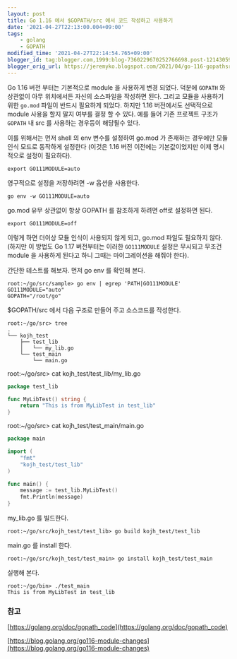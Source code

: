 ```yaml
---
layout: post
title: Go 1.16 에서 $GOPATH/src 에서 코드 작성하고 사용하기
date: '2021-04-27T22:13:00.004+09:00'
tags:
    - golang
    - GOPATH
modified_time: '2021-04-27T22:14:54.765+09:00'
blogger_id: tag:blogger.com,1999:blog-7360229670252766698.post-1214305953117713434
blogger_orig_url: https://jeremyko.blogspot.com/2021/04/go-116-gopathsrc.html
---
```


Go 1.16 버전 부터는 기본적으로 module 을 사용하게 변경 되었다. 덕분에 `GOPATH` 와 상관없이 아무 위치에서든 자신의 소스파일을 작성하면 된다. 그리고 모듈을 사용하기 위한 `go.mod` 파일이 반드시 필요하게 되었다. 하지만 1.16 버전에서도 선택적으로 module 사용을 할지 말지 여부를 결정 할 수 있다. 예를 들어 기존 프로젝트 구조가 `GOPATH` 내 src 를 사용하는 경우등이 해당될수 있다.

이를 위해서는 먼저 shell 의 env 변수를 설정하여 go.mod 가 존재하는 경우에만 모듈 인식 모드로 동작하게 설정한다 (이것은 1.16 버전 이전에는 기본값이었지만 이제 명시적으로 설정이 필요하다).

    export GO111MODULE=auto

영구적으로 설정을 저장하려면 -w 옵션을 사용한다.

    go env -w GO111MODULE=auto

go.mod 유무 상관없이 항상 GOPATH 를 참조하게 하려면 off로 설정하면 된다.

    export GO111MODULE=off

이렇게 하면 더이상 모듈 인식이 사용되지 않게 되고, go.mod 파일도 필요하지 않다.
(하지만 이 방법도 Go 1.17 버전부터는 이러한 `GO111MODULE` 설정은 무시되고 무조건 module 을 사용하게 된다고 하니 그때는 마이그레이션을 해줘야 한다).

간단한 테스트를 해보자. 먼저 go env 를 확인해 본다.

    root:~/go/src/sample> go env | egrep 'PATH|GO111MODULE'
    GO111MODULE="auto"
    GOPATH="/root/go"

$GOPATH/src 에서 다음 구조로 만들어 주고 소스코드를 작성한다.

    root:~/go/src> tree
    .
    └── kojh_test
        ├── test_lib
        │   └── my_lib.go
        └── test_main
            └── main.go

root:~/go/src> cat kojh_test/test_lib/my_lib.go

```go
package test_lib

func MyLibTest() string {
    return "This is from MyLibTest in test_lib"
}
```

root:~/go/src> cat kojh_test/test_main/main.go

```go
package main

import (
    "fmt"
    "kojh_test/test_lib"
)

func main() {
    message := test_lib.MyLibTest()
    fmt.Println(message)
}
```

my_lib.go 를 빌드한다.

    root:~/go/src/kojh_test/test_lib> go build kojh_test/test_lib

main.go 를 install 한다.

    root:~/go/src/kojh_test/test_main> go install kojh_test/test_main

실행해 본다.

    root:~/go/bin> ./test_main
    This is from MyLibTest in test_lib

<h3> <span style="color:{{site.span_h3_color}}">참고</span> </h3>

[https://golang.org/doc/gopath_code](https://golang.org/doc/gopath_code)

[https://blog.golang.org/go116-module-changes](https://blog.golang.org/go116-module-changes)

